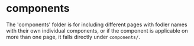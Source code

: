 # components

The 'components' folder is for including different pages with fodler names with their own individual components, or if the component is applicable on more than one page, it falls directly under `components/`.